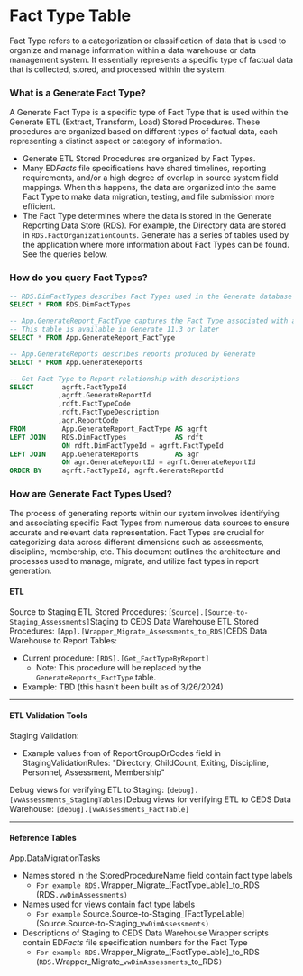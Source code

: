 # Fact Type Table

Fact Type refers to a categorization or classification of data that is used to organize and manage information within a data warehouse or data management system. It essentially represents a specific type of factual data that is collected, stored, and processed within the system.

### What is a Generate Fact Type?

A Generate Fact Type is a specific type of Fact Type that is used within the Generate ETL (Extract, Transform, Load) Stored Procedures. These procedures are organized based on different types of factual data, each representing a distinct aspect or category of information.

* Generate ETL Stored Procedures are organized by Fact Types.
* Many E&#x44;_&#x46;acts_ file specifications have shared timelines, reporting requirements, and/or a high degree of overlap in source system field mappings. When this happens, the data are organized into the same Fact Type to make data migration, testing, and file submission more efficient.
* The Fact Type determines where the data is stored in the Generate Reporting Data Store (RDS). For example, the Directory data are stored in `RDS.FactOrganizationCounts`. Generate has a series of tables used by the application where more information about Fact Types can be found. See the queries below.

### How do you query Fact Types?

```sql
-- RDS.DimFactTypes describes Fact Types used in the Generate database
SELECT * FROM RDS.DimFactTypes

-- App.GenerateReport_FactType captures the Fact Type associated with a report
-- This table is available in Generate 11.3 or later
SELECT * FROM App.GenerateReport_FactType

-- App.GenerateReports describes reports produced by Generate
SELECT * FROM App.GenerateReports

-- Get Fact Type to Report relationship with descriptions
SELECT       agrft.FactTypeId 
            ,agrft.GenerateReportId
            ,rdft.FactTypeCode
            ,rdft.FactTypeDescription
            ,agr.ReportCode
FROM         App.GenerateReport_FactType AS agrft
LEFT JOIN    RDS.DimFactTypes            AS rdft
             ON rdft.DimFactTypeId = agrft.FactTypeId
LEFT JOIN    App.GenerateReports         AS agr
             ON agr.GenerateReportId = agrft.GenerateReportId    
ORDER BY     agrft.FactTypeId, agrft.GenerateReportId
```

### How are Generate Fact Types Used?

The process of generating reports within our system involves identifying and associating specific Fact Types from numerous data sources to ensure accurate and relevant data representation. Fact Types are crucial for categorizing data across different dimensions such as assessments, discipline, membership, etc. This document outlines the architecture and processes used to manage, migrate, and utilize fact types in report generation.

#### ETL

Source to Staging ETL Stored Procedures: \[`Source].[Source-to-Staging_Assessments]`Staging to CEDS Data Warehouse ETL Stored Procedures: `[App].[Wrapper_Migrate_Assessments_to_RDS]`CEDS Data Warehouse to Report Tables:

* Current procedure: `[RDS].[Get_FactTypeByReport]`
  * Note: This procedure will be replaced by the `GenerateReports_FactType` table.
* Example: TBD (this hasn't been built as of 3/26/2024)

***

#### ETL Validation Tools

Staging Validation:

* Example values from of ReportGroupOrCodes field in StagingValidationRules: "Directory, ChildCount, Exiting, Discipline, Personnel, Assessment, Membership"

Debug views for verifying ETL to Staging: `[debug].[vwAssessments_StagingTables]`Debug views for verifying ETL to CEDS Data Warehouse: `[debug].[vwAssessments_FactTable]`

***

#### Reference Tables

App.DataMigrationTasks

* Names stored in the StoredProcedureName field contain fact type labels
  * `For example RDS.`Wrapper\_Migrate\_\[FactTypeLable]\_to\_RDS  (RDS`.vwDimAssessments)`
* Names used for views contain fact type labels
  * `For example` Source.Source-to-Staging\_\[FactTypeLable]  (Source.Source-to-Staging\_v`wDimAssessments)`
* Descriptions of Staging to CEDS Data Warehouse Wrapper scripts contain E&#x44;_&#x46;acts_ file specification numbers for the Fact Type
  * `For example RDS.`Wrapper\_Migrate\_\[FactTypeLable]\_to\_RDS  (`RDS.`Wrapper\_Migrate\_`vwDimAssessments`\_to\_RDS`)`
